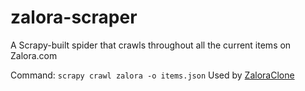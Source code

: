 # zalora-scraper
A Scrapy-built spider that crawls throughout all the current items on Zalora.com

Command: `scrapy crawl zalora -o items.json`
Used by [ZaloraClone](https://github.com/aldwyn/zalora-clone)